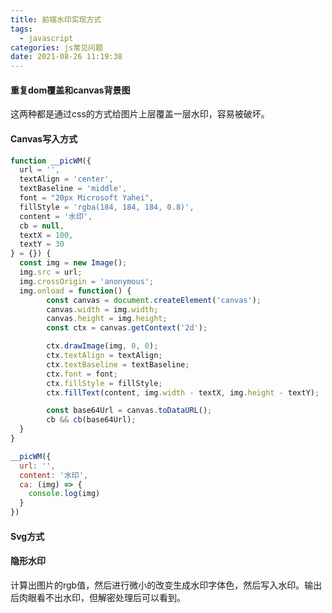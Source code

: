 ```yaml
---
title: 前端水印实现方式
tags:
  - javascript
categories: js常见问题
date: 2021-08-26 11:19:38
---
```


#### 重复dom覆盖和canvas背景图

这两种都是通过css的方式给图片上层覆盖一层水印，容易被破坏。

#### Canvas写入方式

```javascript
function __picWM({
  url = '',
  textAlign = 'center',
  textBaseline = 'middle',
  font = "20px Microsoft Yahei",
  fillStyle = 'rgba(184, 184, 184, 0.8)',
  content = '水印',
  cb = null,
  textX = 100,
  textY = 30
} = {}) {
  const img = new Image();
  img.src = url;
  img.crossOrigin = 'anonymous';
  img.onload = function() {
        const canvas = document.createElement('canvas');
        canvas.width = img.width;
        canvas.height = img.height;
        const ctx = canvas.getContext('2d');

        ctx.drawImage(img, 0, 0);
        ctx.textAlign = textAlign;
        ctx.textBaseline = textBaseline;
        ctx.font = font;
        ctx.fillStyle = fillStyle;
        ctx.fillText(content, img.width - textX, img.height - textY);

        const base64Url = canvas.toDataURL();
        cb && cb(base64Url);
  }
}

__picWM({
  url: '',
  content: '水印',
  ca: (img) => {
    console.log(img)
  }
})
```

#### Svg方式

#### 隐形水印

计算出图片的rgb值，然后进行微小的改变生成水印字体色，然后写入水印。输出后肉眼看不出水印，但解密处理后可以看到。
